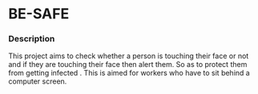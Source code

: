 # BE-SAFE

### Description 
This project aims to check whether a person is touching their face or not and if they are touching their face then alert them. So as to protect them from getting infected .
This is aimed for workers who have to sit behind a computer screen.
